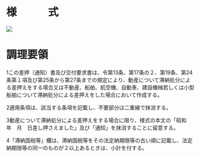 # 様　　　式

![](https://www.nta.go.jp/tmp/bc2e81b7-fc12-4fba-b812-84c951f43fb7/images/ba8a211d48a2ad762591a0318e91a99353c549ae2012589dab0585cd3a70c61f.jpg)

# 調理要領

1この差押（通知）書及び交付要求書は、令第13条、第17条の２、第19条、第24条第１項及び第25条から第27条までの規定により、動産について滞納処分による差押えをする場合又は不動産、船舶、航空機、自動車、建設機械若しくは小型船舶について滞納処分による差押えをした場合において作成する。

2適用条項は、該当する条項を記載し、不要部分は二重線で抹消する。

3動産について滞納処分による差押えをする場合に限り、様式の本文の「昭和　年　月　日差し押さえました」及び「通知」を抹消することに留意する。

4「滞納国税等」欄は、滞納国税等をその法定納期限等の古い順に記載し、法定納期限等の同一のものが２以上あるときは、小計を付する。